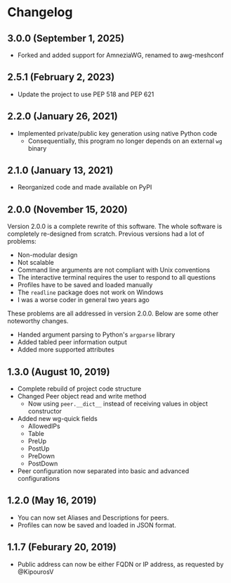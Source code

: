 # Changelog

## 3.0.0 (September 1, 2025)

- Forked and added support for AmneziaWG, renamed to awg-meshconf

## 2.5.1 (February 2, 2023)

- Update the project to use PEP 518 and PEP 621

## 2.2.0 (January 26, 2021)

- Implemented private/public key generation using native Python code
  - Consequentially, this program no longer depends on an external `wg` binary

## 2.1.0 (January 13, 2021)

- Reorganized code and made available on PyPI

## 2.0.0 (November 15, 2020)

Version 2.0.0 is a complete rewrite of this software. The whole software is completely re-designed from scratch. Previous versions had a lot of problems:

- Non-modular design
- Not scalable
- Command line arguments are not compliant with Unix conventions
- The interactive terminal requires the user to respond to all questions
- Profiles have to be saved and loaded manually
- The `readline` package does not work on Windows
- I was a worse coder in general two years ago

These problems are all addressed in version 2.0.0. Below are some other noteworthy changes.

- Handed argument parsing to Python's `argparse` library
- Added tabled peer information output
- Added more supported attributes

## 1.3.0 (August 10, 2019)

- Complete rebuild of project code structure
- Changed Peer object read and write method
  - Now using `peer.__dict__` instead of receiving values in object constructor
- Added new wg-quick fields
  - AllowedIPs
  - Table
  - PreUp
  - PostUp
  - PreDown
  - PostDown
- Peer configuration now separated into basic and advanced configurations

## 1.2.0 (May 16, 2019)

- You can now set Aliases and Descriptions for peers.
- Profiles can now be saved and loaded in JSON format.

## 1.1.7 (Feburary 20, 2019)

- Public address can now be either FQDN or IP address, as requested by @KipourosV
